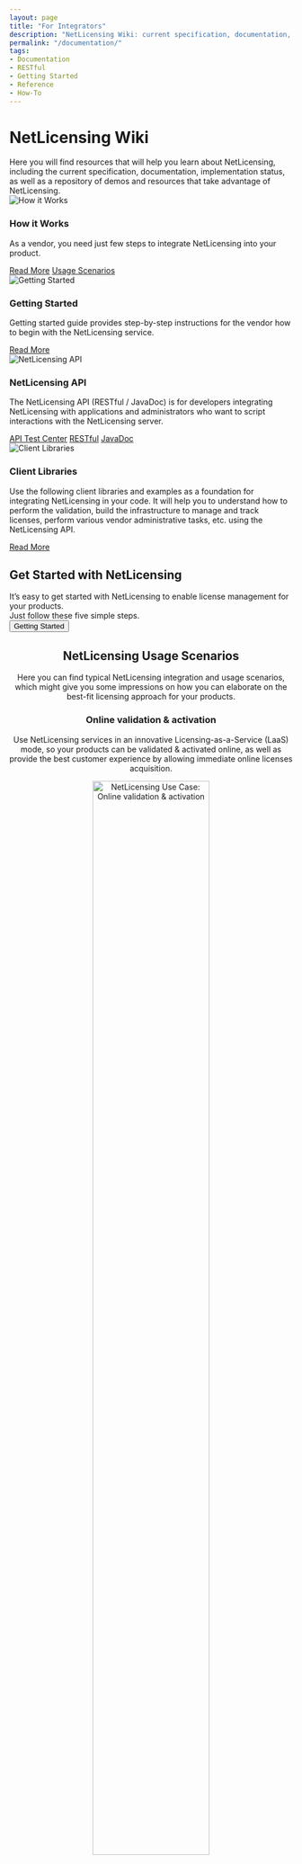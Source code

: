 ```yaml
---
layout: page
title: "For Integrators"
description: "NetLicensing Wiki: current specification, documentation, implementation status, as well as a repository of examples and resources"
permalink: "/documentation/"
tags:
- Documentation
- RESTful
- Getting Started
- Reference
- How-To
---
```

<div class="row NL_banner">
    <div class="col-md-6 col-md-offset-3 NL_about_page">
        <h1>NetLicensing Wiki</h1>
        <span>Here you will find resources that will help you learn about NetLicensing, including the current specification, documentation, implementation status, as well as a repository of demos and resources that take advantage of NetLicensing.</span>
    </div>
</div>

<div class="row NL_block">
    <div class="col-md-6">
        <div class="docu-card">
            <img class="image col-md-4" src="{{ '/img/how_it_works.png' | prepend: site.baseurl | prepend: site.url }}" alt="How it Works">
            <div class="content col-md-8">
                <h3 class="title">How it Works</h3>
                <p>As a vendor, you need just few steps to integrate NetLicensing into your product.</p>
            </div>
            <div class="action col-md-12">
                <a href="https://netlicensing.io/wiki/overview">Read More</a>
                <a href="#usage-scenarios">Usage Scenarios</a>
            </div>
        </div>
    </div>
    <div class="col-md-6">
        <div class="docu-card">
            <img class="image col-md-4" src="{{ '/img/getting_started.png' | prepend: site.baseurl | prepend: site.url }}" alt="Getting Started">
            <div class="content col-md-8">
                <h3 class="title">Getting Started</h3>
                <p>Getting started guide provides step-by-step instructions for the vendor how to begin with the
                    NetLicensing service.</p>
            </div>
            <div class="action col-md-12">
                <a href="https://netlicensing.io/getting-started/">Read More</a>
            </div>
        </div>
    </div>
</div>
<div class="row NL_block">
    <div class="col-md-6">
        <div class="docu-card">
            <img class="image col-md-4" src="{{ '/img/api.png' | prepend: site.baseurl | prepend: site.url }}" alt="NetLicensing API">
            <div class="content col-md-8">
                <h3 class="title">NetLicensing API</h3>
                <p>The NetLicensing API (RESTful / JavaDoc) is for developers integrating NetLicensing with applications
                    and
                    administrators who want to script interactions with the NetLicensing server.</p>
            </div>
            <div class="action col-md-12">
                <a href="https://netlicensing.io/NetLicensing-API/">API Test Center</a>
                <a href="https://netlicensing.io/wiki/restful-api">RESTful</a>
                <a href="https://go.netlicensing.io/javadoc/v2/index.html">JavaDoc</a>
            </div>
        </div>
    </div>
    <div class="col-md-6">
        <div class="docu-card">
            <img class="image col-md-4" src="{{ '/img/libraries.png' | prepend: site.baseurl | prepend: site.url }}" alt="Client Libraries">
            <div class="content col-md-8">
                <h3 class="title">Client Libraries</h3>
                <p>Use the following client libraries and examples as a foundation for integrating NetLicensing in
                    your
                    code. It will help you to understand how to perform the validation, build the infrastructure to
                    manage
                    and track licenses, perform various vendor administrative tasks, etc. using the NetLicensing
                    API.</p>
            </div>
            <div class="action col-md-12">
                <a href="https://netlicensing.io/wiki/client-libraries">Read More</a>
            </div>
        </div>
    </div>
</div>

<div class="row">
    <div class="col-md-12 NL_container">
        <div class="col-md-6 col-md-offset-3 NL_container_text">
            <h2>Get Started with NetLicensing</h2>
            <span>It’s easy to get started with NetLicensing to enable license management for your products.<br>Just follow these five simple steps.</span>
            <form action="/getting-started/" method="GET"
                  name="Getting Started" id="Getting-started"
                  novalidate>
                <button type="submit" class="NL_button button_main NL_dark_btn NL_wide_btn">
                    <i class="fa fa-rocket"></i>Getting Started
                </button>
            </form>
        </div>
    </div>
</div>

<div id="usage-scenarios" class="row NL_block" style="text-align:center;">
    <h2 class="col-md-12">NetLicensing Usage Scenarios</h2>
    <p class="col-md-8 col-md-offset-2">Here you can find typical NetLicensing integration and usage scenarios, which might give you some impressions on how you can elaborate on the best-fit licensing approach for your products.</p>
</div>

<div class="row NL_block" style="text-align:center;">
    <h3 class="col-md-12">Online validation & activation</h3>
    <p class="col-md-8 col-md-offset-2">Use NetLicensing services in an innovative Licensing-as-a-Service (LaaS) mode, so your products can be validated & activated online, as well as provide the best customer experience by allowing immediate online licenses acquisition.</p>
    <figure>
        <div class="image">
            <img src="{{ '/img/usage-scenarios/netlicensing-online.png' | prepend: site.baseurl | prepend: site.url }}" alt="NetLicensing Use Case: Online validation & activation" width="70%">
        </div>
    </figure>
</div>

<div class="row NL_block" style="text-align:center;">
    <h3 class="col-md-12">Online validation using NetLicensing Agent on vendors’ premises</h3>
    <p class="col-md-8 col-md-offset-2">NetLicensing core services are hosted on very reliable and scalable architecture with the high availability. Nevertheless, based on the vendors demand, fault-tolerant infrastructure can be established by deploying <a href="https://netlicensing.io/wiki/netlicensing-agent">NetLicensing Agent</a> on vendor’s premises, so this additional installation will allow the vendor to ensure availability using his own infrastructure.</p>
    <figure>
        <div class="image">
            <img src="{{ '/img/usage-scenarios/netlicensing-agent-vendor.png' | prepend: site.baseurl | prepend: site.url }}" alt="NetLicensing Use Case: Online validation using NetLicensing Agent on vendors’ premises" width="70%">
        </div>
    </figure>
</div>

<div class="row NL_block" style="text-align:center;">
    <h3 class="col-md-12">Offline validation using NetLicensing Agent on customers’ premises</h3>
    <p class="col-md-8 col-md-offset-2">In some environments access to the NetLicensing cloud services is not possible for technical or organizational reasons, such as no internet connectivity or security restrictions. To enable NetLicensing functionality even in such restricted environments, we offer <a href="https://netlicensing.io/wiki/netlicensing-agent">NetLicensing Agent</a> - a standalone module, which is able to operate without connectivity to the NetLicensing cloud services and responding in a local network or on a local host to the validation requests same as the NetLicensing cloud service does.</p>
    <figure>
        <div class="image">
            <img src="{{ '/img/usage-scenarios/netlicensing-agent-customer.png' | prepend: site.baseurl | prepend: site.url }}" alt="NetLicensing Use Case: Offline validation using NetLicensing Agent on customers’ premises" width="70%">
        </div>
    </figure>
</div>

<div class="row NL_block" style="text-align:center;">
    <h3 class="col-md-12">Offline validation using TTL & Cache</h3>
    <p class="col-md-8 col-md-offset-2">This is a typical scenario, which can be used for mobile applications and IoT devices in order to reduce outgoing traffic on validation requests. Initial successful response from NetLicensing validation can be  cached in the application for the defined Time-To-Live interval and used to enable product functionalities.</p>
    <figure>
        <div class="image">
            <img src="{{ '/img/usage-scenarios/netlicensing-offline-ttl-cache.png' | prepend: site.baseurl | prepend: site.url }}" alt="NetLicensing Use Case: Offline validation using TTL & Cache" width="70%">
        </div>
    </figure>
</div>

<div class="row NL_block" style="text-align:center;">
    <h3 class="col-md-12">3pp e-commerce integration using NetLicensing Gateway</h3>
    <p class="col-md-8 col-md-offset-2">Integration with NetLicensing doesn’t mean, that existing sales channels need to be changed. You can use established e-commerce (FastSpring, MyCommerce, PrestaShop, SendOwl, etc.) platforms for licenses checkout process and configure fulfillment / web-hocks process to be used in the combination with NetLicensing Gateway. So all acquired licenses will be available and assigned to the customer for later validation in NetLicensing.</p>
    <figure>
        <div class="image">
            <img src="{{ '/img/usage-scenarios/netlicensing-integration-ecommerce.png' | prepend: site.baseurl | prepend: site.url }}" alt="NetLicensing Use Case: 3pp e-commerce integration using NetLicensing Gateway" width="70%">
        </div>
    </figure>
</div>

<div class="row NL_block" style="text-align:center;">
    <h3 class="col-md-12">ERP & CRM integration using NetLicensing RESTful API</h3>
    <p class="col-md-8 col-md-offset-2">The best synergies can be achieved via integration of your CRM, CMS, ERP & BI and NetLicensing services. Transform your  existing systems in “one-stop-shop” for all customer and process relevant metrics and  access retrieve NetLicensing assets assigned to your customers in the above systems.</p>
    <figure>
        <div class="image">
            <img src="{{ '/img/usage-scenarios/netlicensing-integration-erp-crm-bi.png' | prepend: site.baseurl | prepend: site.url }}" alt="NetLicensing Use Case: ERP & CRM integration using NetLicensing RESTful API" width="70%">
        </div>
    </figure>
</div>

<div class="row">
    <div class="col-md-12 NL_form_light NL_block">
        <div class="col-md-8 col-md-offset-2 NL_form_light_text">
            <h2>NetLicensing Case Studies</h2>
            <span>Check out our Case Studies to see how we have helped create license management solutions across a diverse range of vendors and industry sectors.</span>
            <form action="/case-studies/" method="GET"
                  name="Case Studies" id="case-studies"
                  novalidate>
                <button type="submit" class="NL_button button_main NL_dark_btn NL_wide_btn">
                    <i class="fa fa-paper-plane"></i>View Case Studies
                </button>
            </form>
        </div>
    </div>
</div>
